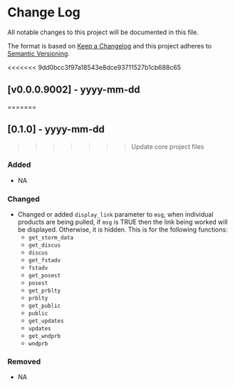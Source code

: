 # Change Log

All notable changes to this project will be documented in this file.

The format is based on [Keep a Changelog](http://keepachangelog.com/) and this project adheres to [Semantic Versioning](http://semver.org/).

<<<<<<< 9dd0bcc3f97a18543e8dce93711527b1cb688c65
## [v0.0.0.9002] - yyyy-mm-dd
=======
## [0.1.0] - yyyy-mm-dd
>>>>>>> Update core project files

### Added
  - NA

### Changed
  - Changed or added `display_link` parameter to `msg`; when individual products are being pulled, if `msg` is TRUE then the link being worked will be displayed. Otherwise, it is hidden. This is for the following functions:
    + `get_storm_data`
    + `get_discus`
    + `discus`
    + `get_fstadv`
    + `fstadv`
    + `get_posest`
    + `posest`
    + `get_prblty`
    + `prblty`
    + `get_public`
    + `public`
    + `get_updates`
    + `updates`
    + `get_wndprb`
    + `wndprb`

### Removed
  - NA

